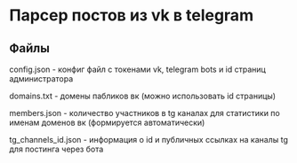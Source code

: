 # Парсер постов из vk в telegram


## Файлы
 config.json - конфиг файл с токенами vk, telegram bots и id страниц администратора

 domains.txt - домены пабликов вк (можно использовать id страницы)

 members.json - количество участников в tg каналах для статистики по именам доменов вк (формируется автоматически)

 tg_channels_id.json - информация о id и публичных ссылках на каналы tg для постинга через бота
 